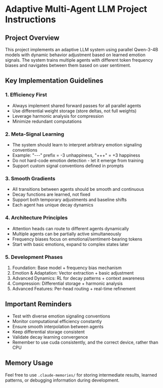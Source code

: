 # Adaptive Multi-Agent LLM Project Instructions

## Project Overview
This project implements an adaptive LLM system using parallel Qwen-3-4B models with dynamic behavior adjustment based on learned emotion signals. The system trains multiple agents with different token frequency biases and navigates between them based on user sentiment.

## Key Implementation Guidelines

### 1. Efficiency First
- Always implement shared forward passes for all parallel agents
- Use differential weight storage (store deltas, not full weights)
- Leverage harmonic analysis for compression
- Minimize redundant computations

### 2. Meta-Signal Learning
- The system should learn to interpret arbitrary emotion signaling conventions
- Example: "---" prefix = -3 unhappiness, "+++" = +3 happiness
- Do not hard-code emotion detection - let it emerge from training
- Support custom signal conventions defined in prompts

### 3. Smooth Gradients
- All transitions between agents should be smooth and continuous
- Decay functions are learned, not fixed
- Support both temporary adjustments and baseline shifts
- Each agent has unique decay dynamics

### 4. Architecture Principles
- Attention heads can route to different agents dynamically
- Multiple agents can be partially active simultaneously
- Frequency biases focus on emotional/sentiment-bearing tokens
- Start with basic emotions, expand to complex states later

### 5. Development Phases
1. Foundation: Base model + frequency bias mechanism
2. Emotion & Adaptation: Vector extraction + basic adjustment
3. Advanced Dynamics: RL for decay patterns + context awareness
4. Compression: Differential storage + harmonic analysis
5. Advanced Features: Per-head routing + real-time refinement

## Important Reminders
- Test with diverse emotion signaling conventions
- Monitor computational efficiency constantly
- Ensure smooth interpolation between agents
- Keep differential storage consistent
- Validate decay learning convergence
- Remember to use cuda consistently, and the correct device, rather than CPU

## Memory Usage
Feel free to use `.claude-memories/` for storing intermediate results, learned patterns, or debugging information during development.